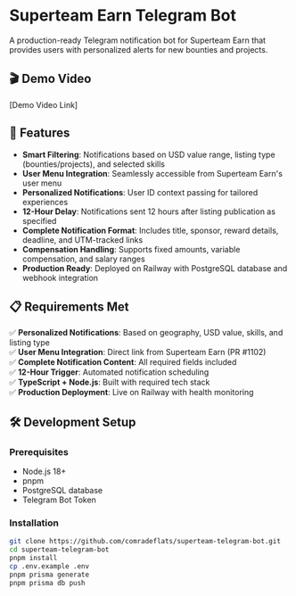 # Superteam Earn Telegram Bot

A production-ready Telegram notification bot for Superteam Earn that provides users with personalized alerts for new bounties and projects.

## 🎬 Demo Video

[Demo Video Link]


## 🚀 Features

- **Smart Filtering**: Notifications based on USD value range, listing type (bounties/projects), and selected skills
- **User Menu Integration**: Seamlessly accessible from Superteam Earn's user menu
- **Personalized Notifications**: User ID context passing for tailored experiences
- **12-Hour Delay**: Notifications sent 12 hours after listing publication as specified
- **Complete Notification Format**: Includes title, sponsor, reward details, deadline, and UTM-tracked links
- **Compensation Handling**: Supports fixed amounts, variable compensation, and salary ranges
- **Production Ready**: Deployed on Railway with PostgreSQL database and webhook integration

## 📋 Requirements Met

✅ **Personalized Notifications**: Based on geography, USD value, skills, and listing type  
✅ **User Menu Integration**: Direct link from Superteam Earn (PR #1102)  
✅ **Complete Notification Content**: All required fields included  
✅ **12-Hour Trigger**: Automated notification scheduling  
✅ **TypeScript + Node.js**: Built with required tech stack  
✅ **Production Deployment**: Live on Railway with health monitoring  

## 🛠️ Development Setup

### Prerequisites
- Node.js 18+
- pnpm
- PostgreSQL database
- Telegram Bot Token

### Installation
```bash
git clone https://github.com/comradeflats/superteam-telegram-bot.git
cd superteam-telegram-bot
pnpm install
cp .env.example .env
pnpm prisma generate
pnpm prisma db push
